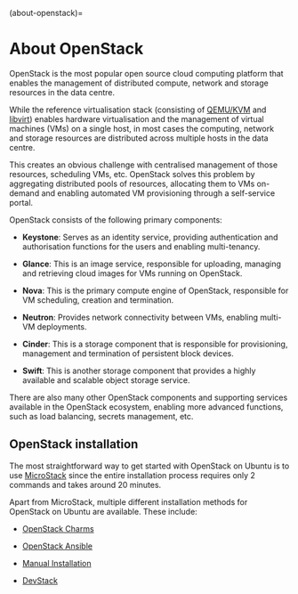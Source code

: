 (about-openstack)=
# About OpenStack

OpenStack is the most popular open source cloud computing platform that enables the management of distributed compute, network and storage resources in the data centre.

While the reference virtualisation stack (consisting of [QEMU/KVM](../how-to/virtualisation-with-qemu.md) and [libvirt](../how-to/libvirt.md)) enables hardware virtualisation and the management of virtual machines (VMs) on a single host, in most cases the computing, network and storage resources are distributed across multiple hosts in the data centre.

This creates an obvious challenge with centralised management of those resources, scheduling VMs, etc. OpenStack solves this problem by aggregating distributed pools of resources, allocating them to VMs on-demand and enabling automated VM provisioning through a self-service portal.

OpenStack consists of the following primary components:

* **Keystone**:
   Serves as an identity service, providing authentication and authorisation functions for the users and enabling multi-tenancy.

* **Glance**: 
   This is an image service, responsible for uploading, managing and retrieving cloud images for VMs running on OpenStack.

* **Nova**:
   This is the primary compute engine of OpenStack, responsible for VM scheduling, creation and termination.

* **Neutron**:
   Provides network connectivity between VMs, enabling multi-VM deployments.

* **Cinder**:
   This is a storage component that is responsible for provisioning, management and termination of persistent block devices.

* **Swift**:
   This is another storage component that provides a highly available and scalable object storage service.

There are also many other OpenStack components and supporting services available in the OpenStack ecosystem, enabling more advanced functions, such as load balancing, secrets management, etc.

## OpenStack installation

The most straightforward way to get started with OpenStack on Ubuntu is to use [MicroStack](https://microstack.run/docs/single-node) since the entire installation process requires only 2 commands and takes around 20 minutes.

Apart from MicroStack, multiple different installation methods for OpenStack on Ubuntu are available. These include:

* [OpenStack Charms](https://docs.openstack.org/project-deploy-guide/charm-deployment-guide/latest/)

* [OpenStack Ansible](https://docs.openstack.org/project-deploy-guide/openstack-ansible/latest/)

* [Manual Installation](https://docs.openstack.org/install-guide/)

* [DevStack](https://docs.openstack.org/devstack/latest/)
